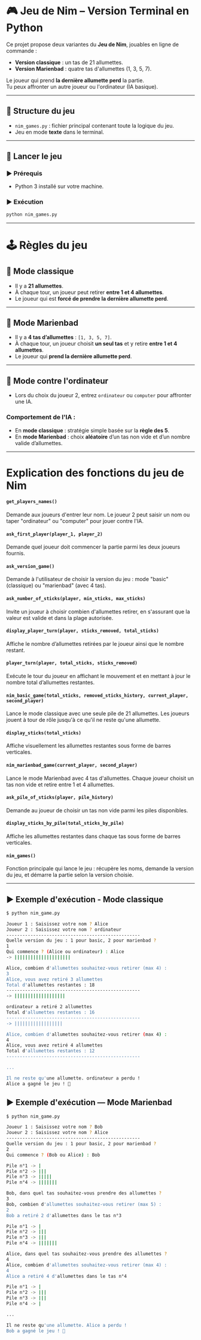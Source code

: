 # 🎮 Jeu de Nim – Version Terminal en Python

Ce projet propose deux variantes du **Jeu de Nim**, jouables en ligne de commande :

- **Version classique** : un tas de 21 allumettes.
- **Version Marienbad** : quatre tas d'allumettes (1, 3, 5, 7).

Le joueur qui prend **la dernière allumette perd** la partie.  
Tu peux affronter un autre joueur ou l'ordinateur (IA basique).

---

## 📂 Structure du jeu

- `nim_games.py` : fichier principal contenant toute la logique du jeu.
- Jeu en mode **texte** dans le terminal.

---

## 🚀 Lancer le jeu

### ▶️ Prérequis

- Python 3 installé sur votre machine.

### ▶️ Exécution

```bash
python nim_games.py
```
---
# 🕹️ Règles du jeu

## 🔹 Mode classique

- Il y a **21 allumettes**.
- À chaque tour, un joueur peut retirer **entre 1 et 4 allumettes**.
- Le joueur qui est **forcé de prendre la dernière allumette perd**.

---

## 🔹 Mode Marienbad

- Il y a **4 tas d’allumettes** : `[1, 3, 5, 7]`.
- À chaque tour, un joueur choisit **un seul tas** et y retire **entre 1 et 4 allumettes**.
- Le joueur qui **prend la dernière allumette perd**.

---

## 🤖 Mode contre l'ordinateur

- Lors du choix du joueur 2, entrez `ordinateur` ou `computer` pour affronter une IA.

### Comportement de l'IA :
- En **mode classique** : stratégie simple basée sur la **règle des 5**.
- En **mode Marienbad** : choix **aléatoire** d’un tas non vide et d’un nombre valide d’allumettes.

---

# Explication des fonctions du jeu de Nim

#### `get_players_names()`
Demande aux joueurs d'entrer leur nom. Le joueur 2 peut saisir un nom ou taper "ordinateur" ou "computer" pour jouer contre l'IA.

#### `ask_first_player(player_1, player_2)`
Demande quel joueur doit commencer la partie parmi les deux joueurs fournis.

#### `ask_version_game()`
Demande à l'utilisateur de choisir la version du jeu : mode "basic" (classique) ou "marienbad" (avec 4 tas).

#### `ask_number_of_sticks(player, min_sticks, max_sticks)`
Invite un joueur à choisir combien d'allumettes retirer, en s'assurant que la valeur est valide et dans la plage autorisée.

#### `display_player_turn(player, sticks_removed, total_sticks)`
Affiche le nombre d’allumettes retirées par le joueur ainsi que le nombre restant.

#### `player_turn(player, total_sticks, sticks_removed)`
Exécute le tour du joueur en affichant le mouvement et en mettant à jour le nombre total d’allumettes restantes.

#### `nim_basic_game(total_sticks, removed_sticks_history, current_player, second_player)`
Lance le mode classique avec une seule pile de 21 allumettes. Les joueurs jouent à tour de rôle jusqu'à ce qu'il ne reste qu'une allumette.

#### `display_sticks(total_sticks)`
Affiche visuellement les allumettes restantes sous forme de barres verticales.

#### `nim_marienbad_game(current_player, second_player)`
Lance le mode Marienbad avec 4 tas d'allumettes. Chaque joueur choisit un tas non vide et retire entre 1 et 4 allumettes.

#### `ask_pile_of_sticks(player, pile_history)`
Demande au joueur de choisir un tas non vide parmi les piles disponibles.

#### `display_sticks_by_pile(total_sticks_by_pile)`
Affiche les allumettes restantes dans chaque tas sous forme de barres verticales.

#### `nim_games()`
Fonction principale qui lance le jeu : récupère les noms, demande la version du jeu, et démarre la partie selon la version choisie.


---

## ▶️ Exemple d'exécution - Mode classique

```bash
$ python nim_game.py

Joueur 1 : Saisissez votre nom ? Alice
Joueur 2 : Saisissez votre nom ? ordinateur
--------------------------------------------------
Quelle version du jeu : 1 pour basic, 2 pour marienbad ?
1
Qui commence ? (Alice ou ordinateur) : Alice
-> |||||||||||||||||||||

Alice, combien d'allumettes souhaitez-vous retirer (max 4) :
3
Alice, vous avez retiré 3 allumettes
Total d'allumettes restantes : 18
--------------------------------------------------
-> |||||||||||||||||||

ordinateur a retiré 2 allumettes
Total d'allumettes restantes : 16
--------------------------------------------------
-> ||||||||||||||||||

Alice, combien d'allumettes souhaitez-vous retirer (max 4) :
4
Alice, vous avez retiré 4 allumettes
Total d'allumettes restantes : 12
--------------------------------------------------

...

Il ne reste qu'une allumette. ordinateur a perdu !
Alice a gagné le jeu ! 🎉

```
## ▶️ Exemple d'exécution — Mode Marienbad

```bash
$ python nim_game.py

Joueur 1 : Saisissez votre nom ? Bob
Joueur 2 : Saisissez votre nom ? Alice
--------------------------------------------------
Quelle version du jeu : 1 pour basic, 2 pour marienbad ?
2
Qui commence ? (Bob ou Alice) : Bob

Pile n°1 -> |
Pile n°2 -> |||
Pile n°3 -> |||||
Pile n°4 -> |||||||

Bob, dans quel tas souhaitez-vous prendre des allumettes ?
3
Bob, combien d'allumettes souhaitez-vous retirer (max 5) :
2
Bob a retiré 2 d'allumettes dans le tas n°3

Pile n°1 -> |
Pile n°2 -> |||
Pile n°3 -> |||
Pile n°4 -> |||||||

Alice, dans quel tas souhaitez-vous prendre des allumettes ?
4
Alice, combien d'allumettes souhaitez-vous retirer (max 4) :
4
Alice a retiré 4 d'allumettes dans le tas n°4

Pile n°1 -> |
Pile n°2 -> |||
Pile n°3 -> |||
Pile n°4 -> |

...

Il ne reste qu'une allumette. Alice a perdu !
Bob a gagné le jeu ! 🎉

